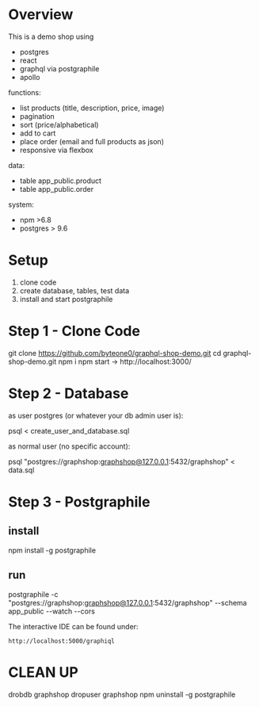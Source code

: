 Overview
========
This is a demo shop using
- postgres
- react
- graphql via postgraphile
- apollo

functions:
- list products (title, description, price, image)
- pagination
- sort (price/alphabetical)
- add to cart
- place order (email and full products as json)
- responsive via flexbox

data:
- table app_public.product
- table app_public.order

system:
- npm >6.8
- postgres > 9.6 

Setup
=====
1. clone code
2. create database, tables, test data
3. install and start postgraphile

Step 1 - Clone Code
===================
git clone https://github.com/byteone0/graphql-shop-demo.git
cd graphql-shop-demo.git
npm i
npm start
-> http://localhost:3000/  

Step 2 - Database
=================
as user postgres (or whatever your db admin user is):
 
   psql < create_user_and_database.sql

as normal user (no specific account):

   psql "postgres://graphshop:graphshop@127.0.0.1:5432/graphshop" < data.sql

Step 3 - Postgraphile
=====================

install
-------
npm install -g postgraphile

run
---
postgraphile -c "postgres://graphshop:graphshop@127.0.0.1:5432/graphshop" --schema app_public --watch --cors

The interactive IDE can be found under:

	http://localhost:5000/graphiql


CLEAN UP
========
drobdb graphshop
dropuser graphshop
npm uninstall -g postgraphile
